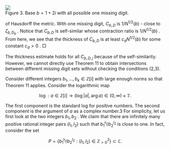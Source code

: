 ![](images/ec7f16628e143aff883132b4fb9f063c0a9f044c586bd772ceb9f4d1c685a171.jpg)  
Figure 3. Base $b = 1 + 2 i$ with all possible one missing digit.

of Hausdorff the metric. With one missing digit, $\mathit { C } _ { b , D }$ is $1 / N ^ { 1 / 2 } ( b )$ - close to $\zeta _ { b , D _ { b } }$ . Notice that $\mathit { C } _ { b , D }$ is self-similar whose contraction ratio is $1 / N ^ { 1 / 2 } ( b )$ . From here, we see that the thickness of $\mathit { C } _ { b , D }$ is at least $c _ { d } N ^ { 1 / 2 } ( b )$ for some constant $c _ { d } > 0$ . □

The thickness estimate holds for all $C _ { b , D , j }$ because of the self-similarity. However, we cannot directly use Theorem 11 to obtain intersections between different missing digit sets without checking the conditions (2,3).

Consider different integers $b _ { 1 } , \ldots , b _ { k } \in \mathbb { Z } [ i ]$ with large enough norms so that Theorem 11 applies. Consider the logarithmic map

$$
\log : a \in \mathbb { Z } [ i ] \to ( \log | a | , \arg a ) \in ( 0 , \infty ) \times \mathbb { T } .
$$

The first component is the standard log for positive numbers. The second component is the argument of $a$ as a complex number.3 For simplicity, let us first look at the two integers $b _ { 1 } , b _ { 2 }$ . We claim that there are infinitely many positive rational integer pairs $( l _ { 1 } , l _ { 2 } )$ such that $b _ { 1 } ^ { l _ { 1 } } / b _ { 2 } ^ { l _ { 2 } }$ is close to one. In fact, consider the set

$$
P = \{ b _ { 1 } ^ { l _ { 1 } } / b _ { 2 } ^ { l _ { 2 } } : ( l _ { 1 } , l _ { 2 } ) \in \mathbb { Z } _ { > 0 } ^ { 2 } \} \subset \mathbb { C } .
$$